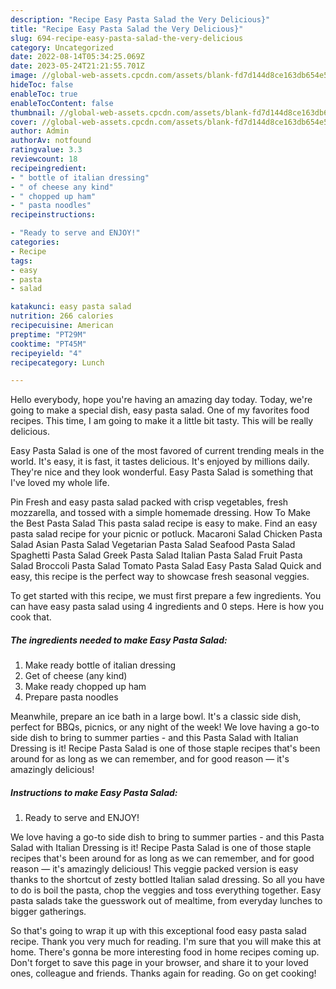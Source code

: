 ```yaml
---
description: "Recipe Easy Pasta Salad the Very Delicious}"
title: "Recipe Easy Pasta Salad the Very Delicious}"
slug: 694-recipe-easy-pasta-salad-the-very-delicious
category: Uncategorized
date: 2022-08-14T05:34:25.069Z
date: 2023-05-24T21:21:55.701Z
image: //global-web-assets.cpcdn.com/assets/blank-fd7d144d8ce163db654e5a02c40b08a2775adb7897d16e4062681dc7e1b2800f.png
hideToc: false
enableToc: true
enableTocContent: false
thumbnail: //global-web-assets.cpcdn.com/assets/blank-fd7d144d8ce163db654e5a02c40b08a2775adb7897d16e4062681dc7e1b2800f.png
cover: //global-web-assets.cpcdn.com/assets/blank-fd7d144d8ce163db654e5a02c40b08a2775adb7897d16e4062681dc7e1b2800f.png
author: Admin
authorAv: notfound
ratingvalue: 3.3
reviewcount: 18
recipeingredient:
- " bottle of italian dressing"
- " of cheese any kind"
- " chopped up ham"
- " pasta noodles"
recipeinstructions:

- "Ready to serve and ENJOY!"
categories:
- Recipe
tags:
- easy
- pasta
- salad

katakunci: easy pasta salad 
nutrition: 266 calories
recipecuisine: American
preptime: "PT29M"
cooktime: "PT45M"
recipeyield: "4"
recipecategory: Lunch

---
```



Hello everybody, hope you're having an amazing day today. Today, we're going to make a special dish, easy pasta salad. One of my favorites food recipes. This time, I am going to make it a little bit tasty. This will be really delicious.

Easy Pasta Salad is one of the most favored of current trending meals in the world. It's easy, it is fast, it tastes delicious. It's enjoyed by millions daily. They're nice and they look wonderful. Easy Pasta Salad is something that I've loved my whole life.

Pin Fresh and easy pasta salad packed with crisp vegetables, fresh mozzarella, and tossed with a simple homemade dressing. How To Make the Best Pasta Salad This pasta salad recipe is easy to make. Find an easy pasta salad recipe for your picnic or potluck. Macaroni Salad Chicken Pasta Salad Asian Pasta Salad Vegetarian Pasta Salad Seafood Pasta Salad Spaghetti Pasta Salad Greek Pasta Salad Italian Pasta Salad Fruit Pasta Salad Broccoli Pasta Salad Tomato Pasta Salad Easy Pasta Salad Quick and easy, this recipe is the perfect way to showcase fresh seasonal veggies.


To get started with this recipe, we must first prepare a few ingredients. You can have easy pasta salad using 4 ingredients and 0 steps. Here is how you cook that.

<!--inarticleads1-->

##### The ingredients needed to make Easy Pasta Salad:

1. Make ready  bottle of italian dressing
1. Get  of cheese (any kind)
1. Make ready  chopped up ham
1. Prepare  pasta noodles


Meanwhile, prepare an ice bath in a large bowl. It&#39;s a classic side dish, perfect for BBQs, picnics, or any night of the week! We love having a go-to side dish to bring to summer parties - and this Pasta Salad with Italian Dressing is it! Recipe Pasta Salad is one of those staple recipes that&#39;s been around for as long as we can remember, and for good reason — it&#39;s amazingly delicious! 

<!--inarticleads2-->

##### Instructions to make Easy Pasta Salad:


1. Ready to serve and ENJOY!

We love having a go-to side dish to bring to summer parties - and this Pasta Salad with Italian Dressing is it! Recipe Pasta Salad is one of those staple recipes that&#39;s been around for as long as we can remember, and for good reason — it&#39;s amazingly delicious! This veggie packed version is easy thanks to the shortcut of zesty bottled Italian salad dressing. So all you have to do is boil the pasta, chop the veggies and toss everything together. Easy pasta salads take the guesswork out of mealtime, from everyday lunches to bigger gatherings. 

So that's going to wrap it up with this exceptional food easy pasta salad recipe. Thank you very much for reading. I'm sure that you will make this at home. There's gonna be more interesting food in home recipes coming up. Don't forget to save this page in your browser, and share it to your loved ones, colleague and friends. Thanks again for reading. Go on get cooking!
